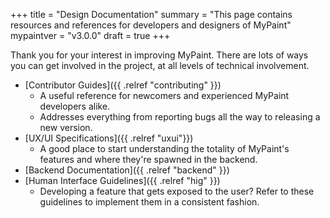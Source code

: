 +++
title = "Design Documentation"
summary = "This page contains resources and references for developers and designers of MyPaint"
mypaintver = "v3.0.0"
draft = true
+++

Thank you for your interest in improving MyPaint. There are lots of ways you can get involved in the project, at all levels of technical involvement.

- [Contributor Guides]({{ .relref "contributing" }})
    - A useful reference for newcomers and experienced MyPaint developers alike.
    - Addresses everything from reporting bugs all the way to releasing a new version.
- [UX/UI Specifications]({{ .relref "uxui"}})
    - A good place to start understanding the totality of MyPaint's features and where they're spawned in the backend.
- [Backend Documentation]({{ .relref "backend" }})
- [Human Interface Guidelines]({{ .relref "hig" }})
    - Developing a feature that gets exposed to the user? Refer to these guidelines to implement them in a consistent fashion.
